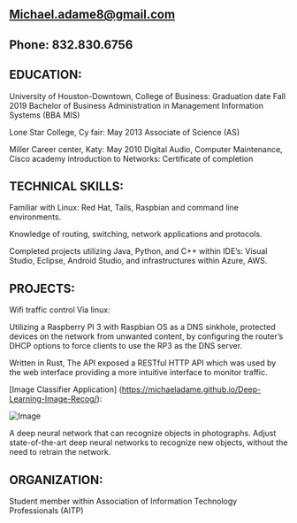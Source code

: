 ## Michael.adame8@gmail.com  

## Phone: 832.830.6756

## EDUCATION:

University of Houston-Downtown, College of Business: Graduation date Fall 2019
Bachelor of Business Administration in Management Information Systems (BBA MIS)

Lone Star College, Cy fair: May 2013 Associate of Science (AS)

Miller Career center, Katy: May 2010
Digital Audio, Computer Maintenance, Cisco academy introduction to Networks: Certificate of completion

## TECHNICAL SKILLS:

Familiar with Linux: Red Hat, Tails, Raspbian and command line environments. 

Knowledge of routing, switching, network applications and protocols. 

Completed projects utilizing Java, Python, and C++ within IDE’s: Visual Studio, Eclipse, Android
Studio, and infrastructures within Azure, AWS.

## PROJECTS:

Wifi traffic control Via linux:

Utilizing a Raspberry PI 3 with Raspbian OS as a DNS sinkhole, protected devices on the network from unwanted content,
by configuring the router’s DHCP options to force clients to use the RP3 as the DNS server. 

Written in Rust, The API exposed a RESTful HTTP API which was used by the web interface providing a more intuitive interface to monitor traffic.

[Image Classifier Application] (https://michaeladame.github.io/Deep-Learning-Image-Recog/):

![Image](https://www.linkedin.com/media-proxy/ext?w=1200&h=675&hash=GmrkSYGf%2BDU%2BymtIeB%2FvgI89h4U%3D&ora=1%2CaFBCTXdkRmpGL2lvQUFBPQ%2CxAVta5g-0R6plxVUzgUv5K_PrkC9q0RIUJDPBy-nWS2t-tOfZnXhfsfZZLSiolQVcSgClgE1eu-hQDDjEo69LcLmY4Yx3A)

A deep neural network that can recognize objects in photographs.
Adjust state-of-the-art deep neural networks to recognize new objects, without the need to retrain the network.


## ORGANIZATION:

Student member within Association of Information Technology Professionals (AITP)


